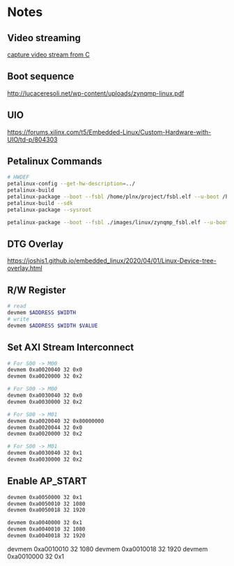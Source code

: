# Notes

## Video streaming 

[capture video stream from C](https://gist.github.com/mike168m/6dd4eb42b2ec906e064d)

## Boot sequence

http://lucaceresoli.net/wp-content/uploads/zynqmp-linux.pdf

## UIO

https://forums.xilinx.com/t5/Embedded-Linux/Custom-Hardware-with-UIO/td-p/804303

## Petalinux Commands

```bash
# HWDEF
petalinux-config --get-hw-description=../
petalinux-build
petalinux-package --boot --fsbl /home/plnx/project/fsbl.elf --u-boot /home/plnx/project/u-boot.elf --pmufw /home/plnx/project/pmufw.elf --atf /home/plnx/project/bl31.elf --fpga --force
petalinux-build --sdk
petalinux-package --sysroot
```

```bash
petalinux-package --boot --fsbl ./images/linux/zynqmp_fsbl.elf --u-boot ./images/linux/u-boot.elf --pmufw ../pmufw.elf --atf ./images/linux/bl31.elf --fpga --force
```

## DTG Overlay

https://joshis1.github.io/embedded_linux/2020/04/01/Linux-Device-tree-overlay.html

## R/W Register

```bash
# read
devmem $ADDRESS $WIDTH
# write
devmem $ADDRESS $WIDTH $VALUE
```

## Set AXI Stream Interconnect

```bash
# For S00 -> M00
devmem 0xa0020040 32 0x0 
devmem 0xa0020000 32 0x2 

# For S00 -> M00
devmem 0xa0030040 32 0x0 
devmem 0xa0030000 32 0x2 

# For S00 -> M01
devmem 0xa0020040 32 0x80000000
devmem 0xa0020044 32 0x0 
devmem 0xa0020000 32 0x2 

# For S00 -> M01
devmem 0xa0030040 32 0x1 
devmem 0xa0030000 32 0x2 
```

## Enable AP_START

```bash
devmem 0xa0050000 32 0x1
devmem 0xa0050010 32 1080
devmem 0xa0050018 32 1920

devmem 0xa0040000 32 0x1
devmem 0xa0040010 32 1080
devmem 0xa0040018 32 1920
```

devmem 0xa0010010 32 1080
devmem 0xa0010018 32 1920
devmem 0xa0010000 32 0x1
